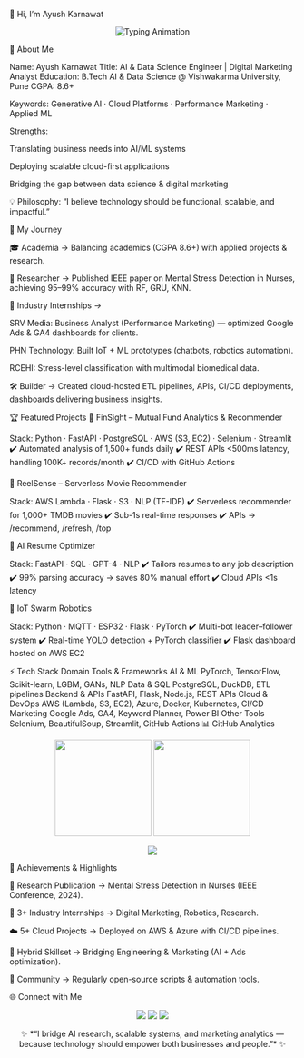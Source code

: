 👋 Hi, I’m Ayush Karnawat
<p align="center"> <img src="https://readme-typing-svg.herokuapp.com?font=Fira+Code&size=28&duration=3000&pause=1000&color=00C3FF&center=true&vCenter=true&width=900&lines=AI+%26+Data+Science+Engineer;Digital+Marketing+Analyst;Cloud+%7C+ML+%7C+Generative+AI+%7C+Analytics;Turning+Ideas+Into+Impactful+Systems" alt="Typing Animation" /> </p>
🔎 About Me

Name: Ayush Karnawat
Title: AI & Data Science Engineer | Digital Marketing Analyst
Education: B.Tech AI & Data Science @ Vishwakarma University, Pune
CGPA: 8.6+

Keywords: Generative AI · Cloud Platforms · Performance Marketing · Applied ML

Strengths:

Translating business needs into AI/ML systems

Deploying scalable cloud-first applications

Bridging the gap between data science & digital marketing

💡 Philosophy: “I believe technology should be functional, scalable, and impactful.”

🚀 My Journey

🎓 Academia → Balancing academics (CGPA 8.6+) with applied projects & research.

📑 Researcher → Published IEEE paper on Mental Stress Detection in Nurses, achieving 95–99% accuracy with RF, GRU, KNN.

💼 Industry Internships →

SRV Media: Business Analyst (Performance Marketing) — optimized Google Ads & GA4 dashboards for clients.

PHN Technology: Built IoT + ML prototypes (chatbots, robotics automation).

RCEHI: Stress-level classification with multimodal biomedical data.

🛠️ Builder → Created cloud-hosted ETL pipelines, APIs, CI/CD deployments, dashboards delivering business insights.

🏆 Featured Projects
🔹 FinSight – Mutual Fund Analytics & Recommender

Stack: Python · FastAPI · PostgreSQL · AWS (S3, EC2) · Selenium · Streamlit
✔️ Automated analysis of 1,500+ funds daily
✔️ REST APIs <500ms latency, handling 100K+ records/month
✔️ CI/CD with GitHub Actions

🔹 ReelSense – Serverless Movie Recommender

Stack: AWS Lambda · Flask · S3 · NLP (TF-IDF)
✔️ Serverless recommender for 1,000+ TMDB movies
✔️ Sub-1s real-time responses
✔️ APIs → /recommend, /refresh, /top

🔹 AI Resume Optimizer

Stack: FastAPI · SQL · GPT-4 · NLP
✔️ Tailors resumes to any job description
✔️ 99% parsing accuracy → saves 80% manual effort
✔️ Cloud APIs <1s latency

🔹 IoT Swarm Robotics

Stack: Python · MQTT · ESP32 · Flask · PyTorch
✔️ Multi-bot leader–follower system
✔️ Real-time YOLO detection + PyTorch classifier
✔️ Flask dashboard hosted on AWS EC2

⚡ Tech Stack
Domain	Tools & Frameworks
AI & ML	PyTorch, TensorFlow, Scikit-learn, LGBM, GANs, NLP
Data & SQL	PostgreSQL, DuckDB, ETL pipelines
Backend & APIs	FastAPI, Flask, Node.js, REST APIs
Cloud & DevOps	AWS (Lambda, S3, EC2), Azure, Docker, Kubernetes, CI/CD
Marketing	Google Ads, GA4, Keyword Planner, Power BI
Other Tools	Selenium, BeautifulSoup, Streamlit, GitHub Actions
📊 GitHub Analytics
<p align="center"> <img src="https://github-readme-stats.vercel.app/api?username=akprettyboi&show_icons=true&theme=radical" height="170" /> <img src="https://github-readme-streak-stats.herokuapp.com/?user=akprettyboi&theme=tokyonight" height="170" /> </p> <p align="center"> <img src="https://github-profile-trophy.vercel.app/?username=akprettyboi&theme=monokai&no-frame=true&row=1&column=6" /> </p>
🏅 Achievements & Highlights

📄 Research Publication → Mental Stress Detection in Nurses (IEEE Conference, 2024).

💼 3+ Industry Internships → Digital Marketing, Robotics, Research.

☁️ 5+ Cloud Projects → Deployed on AWS & Azure with CI/CD pipelines.

🎯 Hybrid Skillset → Bridging Engineering & Marketing (AI + Ads optimization).

🧩 Community → Regularly open-source scripts & automation tools.

🌐 Connect with Me
<p align="center"> <a href="https://linkedin.com/in/ayush-karnawat"><img src="https://img.shields.io/badge/-LinkedIn-blue?style=for-the-badge&logo=linkedin" /></a> <a href="mailto:ayushkarnawat@example.com"><img src="https://img.shields.io/badge/-Email-red?style=for-the-badge&logo=gmail" /></a> <a href="https://github.com/akprettyboi"><img src="https://img.shields.io/badge/-GitHub-black?style=for-the-badge&logo=github" /></a> </p>
<p align="center">✨ *“I bridge AI research, scalable systems, and marketing analytics — because technology should empower both businesses and people.”* ✨</p
